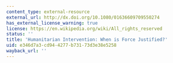 ```yaml
---
content_type: external-resource
external_url: http://dx.doi.org/10.1080/01636609709550274
has_external_license_warning: true
license: https://en.wikipedia.org/wiki/All_rights_reserved
status: ''
title: 'Humanitarian Intervention: When is Force Justified?'
uid: e346d7a3-cd94-4277-b731-73d3e38e5258
wayback_url: ''
---
```


